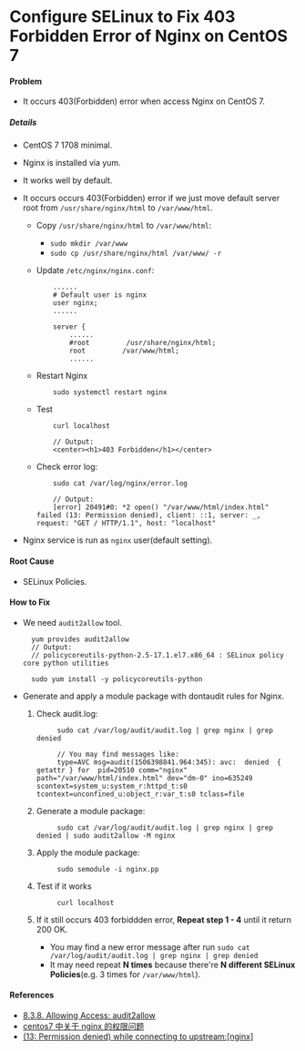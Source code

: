 # Configure SELinux to Fix 403 Forbidden Error of Nginx on CentOS 7

#### Problem
* It occurs 403(Forbidden) error when access Nginx on CentOS 7.

##### Details
* CentOS 7 1708 minimal.
* Nginx is installed via yum.
* It works well by default.
* It occurs occurs 403(Forbidden) error if we just move default server root from `/usr/share/nginx/html` to `/var/www/html`.

  * Copy `/usr/share/nginx/html` to `/var/www/html`:
    * `sudo mkdir /var/www`
    * `sudo cp /usr/share/nginx/html /var/www/ -r`

  * Update `/etc/nginx/nginx.conf`:

            ......
            # Default user is nginx
            user nginx;
            ......

            server {
                ......
                #root         /usr/share/nginx/html;
                root         /var/www/html;
                ......

  * Restart Nginx
    
            sudo systemctl restart nginx

  * Test

            curl localhost

            // Output:
            <center><h1>403 Forbidden</h1></center>

  * Check error log:

            sudo cat /var/log/nginx/error.log

            // Output:
            [error] 20491#0: *2 open() "/var/www/html/index.html" failed (13: Permission denied), client: ::1, server: _, request: "GET / HTTP/1.1", host: "localhost"

* Nginx service is run as `nginx` user(default setting).

#### Root Cause
* SELinux Policies.

#### How to Fix
* We need `audit2allow` tool.

        yum provides audit2allow
        // Output: 
        // policycoreutils-python-2.5-17.1.el7.x86_64 : SELinux policy core python utilities

        sudo yum install -y policycoreutils-python

* Generate and apply a module package with dontaudit rules for Nginx.
 
  1. Check audit.log:
    
              sudo cat /var/log/audit/audit.log | grep nginx | grep denied
    
              // You may find messages like:
              type=AVC msg=audit(1506398841.964:345): avc:  denied  { getattr } for  pid=20510 comm="nginx" path="/var/www/html/index.html" dev="dm-0" ino=635249 scontext=system_u:system_r:httpd_t:s0 tcontext=unconfined_u:object_r:var_t:s0 tclass=file

  2. Generate a module package:
    
              sudo cat /var/log/audit/audit.log | grep nginx | grep denied | sudo audit2allow -M nginx
    
  3. Apply the module package:
    
              sudo semodule -i nginx.pp

  4. Test if it works

              curl localhost

  5. If it still occurs 403 forbiddden error, **Repeat step 1 - 4** until it return 200 OK.
      * You may find a new error message after run `sudo cat /var/log/audit/audit.log | grep nginx | grep denied`
      * It may need repeat **N times** because there're **N different SELinux Policies**(e.g. 3 times for `/var/www/html`).

#### References
* [8.3.8. Allowing Access: audit2allow](https://access.redhat.com/documentation/en-US/Red_Hat_Enterprise_Linux/6/html/Security-Enhanced_Linux/sect-Security-Enhanced_Linux-Fixing_Problems-Allowing_Access_audit2allow.html)
* [centos7 中关于 nginx 的权限问题](https://www.v2ex.com/t/171804)
* [(13: Permission denied) while connecting to upstream:[nginx]](https://stackoverflow.com/questions/23948527/13-permission-denied-while-connecting-to-upstreamnginx)

